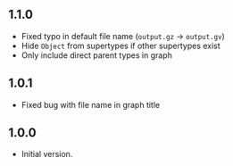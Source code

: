 ## 1.1.0

- Fixed typo in default file name (`output.gz` -> `output.gv`)
- Hide `Object` from supertypes if other supertypes exist
- Only include direct parent types in graph

## 1.0.1

- Fixed bug with file name in graph title

## 1.0.0

- Initial version.
